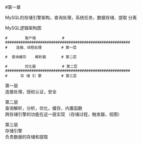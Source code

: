 #第一章

MySQL的存储引擎架构，查询处理，系统任务，数据存储、提取 分离

MySQL逻辑架构图
```
#        客户端            #                              
#########################################################
#    连接、线程处理         # 第一层   

#  查询缓存    解析器       # 第二层

#        优化器            # 第二层
#########################################################
#      存 储 引 擎         # 第三层
```
第一层   
连接处理，授权认证，安全

第二层   
查询解析，分析，优化，缓存，内置函数   
跨存储引擎的功能在这一层实现 （存储过程，触发器，视图）

第三层   
存储引擎   
负责数据的存储和提取   
